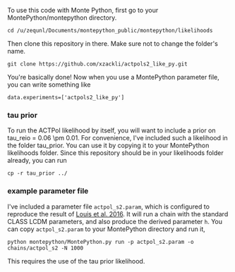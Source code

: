 To use this code with Monte Python, first go to your MontePython/montepython directory. 

```
cd /u/zequnl/Documents/montepython_public/montepython/likelihoods
```

Then clone this repository in there. Make sure not to change the folder's name.
```
git clone https://github.com/xzackli/actpols2_like_py.git
```
You're basically done! Now when you use a MontePython parameter file, you can write something like

```
data.experiments=['actpols2_like_py']
```

### tau prior
To run the ACTPol likelihood by itself, you will want to include a prior on tau_reio = 0.06 \pm 0.01. For convenience, I've included such a likelihood in the folder tau_prior. You can use it by copying it to your MontePython likelihoods folder. Since this repository should be in your likelihoods folder already, you can run

```
cp -r tau_prior ../ 
```


### example parameter file
I've included a parameter file `actpol_s2.param`, which is configured to reproduce the result of [Louis et al. 2016](https://arxiv.org/abs/1610.02360). It will run a chain with the standard CLASS LCDM parameters, and also produce the derived parameter `h`. You can copy `actpol_s2.param` to your MontePython directory and run it,

```
python montepython/MontePython.py run -p actpol_s2.param -o chains/actpol_s2 -N 1000
```
This requires the use of the tau prior likelihood.
